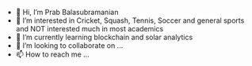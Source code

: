 - 👋 Hi, I’m Prab Balasubramanian
- 👀 I’m interested in Cricket, Squash, Tennis, Soccer and general sports and NOT interested much in most academics
- 🌱 I’m currently learning blockchain and solar analytics
- 💞️ I’m looking to collaborate on ...
- 📫 How to reach me ...

<!---
prabbala/prabbala is a ✨ special ✨ repository because its `README.md` (this file) appears on your GitHub profile.
You can click the Preview link to take a look at your changes.
--->
